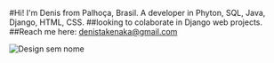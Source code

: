#Hi! I'm Denis from Palhoça, Brasil. A developer in Phyton, SQL, Java, Django, HTML, CSS.
##looking to colaborate in Django web projects.
##Reach me here: denistakenaka@gmail.com





![Design sem nome](https://github.com/Dnstilt/Dnstilt/assets/99708461/19c4a255-d35a-4d02-bb21-b9512d1a08f2)
